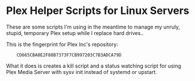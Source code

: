 Plex Helper Scripts for Linux Servers
=====================================

These are some scripts I'm using in the meantime to manage my unruly, stupid,
temporary Plex setup while I replace hard drives..

This is the fingerprint for Plex Inc's repository:

        CD665CBA0E2F88B7373F7CB997203C7B3ADCA79D

What it does is creates a kill script and a status watching script for using
Plex Media Server with sysv init instead of systemd or upstart.
